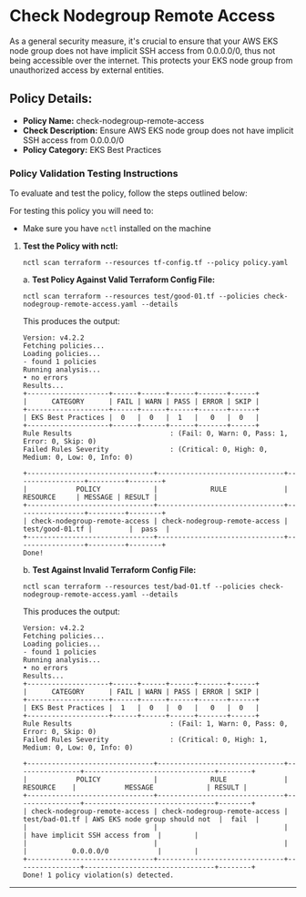 # Check Nodegroup Remote Access

As a general security measure, it's crucial to ensure that your AWS EKS node group does not have implicit SSH access from 0.0.0.0/0, thus not being accessible over the internet. This protects your EKS node group from unauthorized access by external entities.

## Policy Details:

- **Policy Name:** check-nodegroup-remote-access
- **Check Description:** Ensure AWS EKS node group does not have implicit SSH access from 0.0.0.0/0
- **Policy Category:** EKS Best Practices 

### Policy Validation Testing Instructions

To evaluate and test the policy, follow the steps outlined below:

For testing this policy you will need to:
- Make sure you have `nctl` installed on the machine 

1. **Test the Policy with nctl:**
    ```
   nctl scan terraform --resources tf-config.tf --policy policy.yaml
    ```

    a. **Test Policy Against Valid Terraform Config File:**
    ```
    nctl scan terraform --resources test/good-01.tf --policies check-nodegroup-remote-access.yaml --details
    ```

    This produces the output:
    ```
    Version: v4.2.2
    Fetching policies...
    Loading policies...
    - found 1 policies
    Running analysis...
    • no errors
    Results...
    +--------------------+------+------+------+-------+------+
    |      CATEGORY      | FAIL | WARN | PASS | ERROR | SKIP |
    +--------------------+------+------+------+-------+------+
    | EKS Best Practices |  0   |  0   |  1   |   0   |  0   |
    +--------------------+------+------+------+-------+------+
    Rule Results                        : (Fail: 0, Warn: 0, Pass: 1, Error: 0, Skip: 0)
    Failed Rules Severity               : (Critical: 0, High: 0, Medium: 0, Low: 0, Info: 0)

    +-------------------------------+-------------------------------+-----------------+---------+--------+
    |            POLICY             |             RULE              |    RESOURCE     | MESSAGE | RESULT |
    +-------------------------------+-------------------------------+-----------------+---------+--------+
    | check-nodegroup-remote-access | check-nodegroup-remote-access | test/good-01.tf |         |  pass  |
    +-------------------------------+-------------------------------+-----------------+---------+--------+
    Done!
    ```

    b. **Test Against Invalid Terraform Config File:**
    ```
    nctl scan terraform --resources test/bad-01.tf --policies check-nodegroup-remote-access.yaml --details
    ```

    This produces the output:
    ```
    Version: v4.2.2
    Fetching policies...
    Loading policies...
    - found 1 policies
    Running analysis...
    • no errors
    Results...
    +--------------------+------+------+------+-------+------+
    |      CATEGORY      | FAIL | WARN | PASS | ERROR | SKIP |
    +--------------------+------+------+------+-------+------+
    | EKS Best Practices |  1   |  0   |  0   |   0   |  0   |
    +--------------------+------+------+------+-------+------+
    Rule Results                        : (Fail: 1, Warn: 0, Pass: 0, Error: 0, Skip: 0)
    Failed Rules Severity               : (Critical: 0, High: 1, Medium: 0, Low: 0, Info: 0)

    +-------------------------------+-------------------------------+----------------+--------------------------------+--------+
    |            POLICY             |             RULE              |    RESOURCE    |            MESSAGE             | RESULT |
    +-------------------------------+-------------------------------+----------------+--------------------------------+--------+
    | check-nodegroup-remote-access | check-nodegroup-remote-access | test/bad-01.tf | AWS EKS node group should not  |  fail  |
    |                               |                               |                | have implicit SSH access from  |        |
    |                               |                               |                |           0.0.0.0/0            |        |
    +-------------------------------+-------------------------------+----------------+--------------------------------+--------+
    Done! 1 policy violation(s) detected.
    ```

---